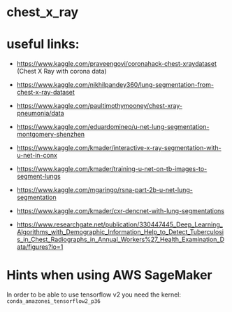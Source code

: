 # chest_x_ray

# useful links:
- https://www.kaggle.com/praveengovi/coronahack-chest-xraydataset (Chest X Ray with corona data)
- https://www.kaggle.com/nikhilpandey360/lung-segmentation-from-chest-x-ray-dataset
- https://www.kaggle.com/paultimothymooney/chest-xray-pneumonia/data
- https://www.kaggle.com/eduardomineo/u-net-lung-segmentation-montgomery-shenzhen
- https://www.kaggle.com/kmader/interactive-x-ray-segmentation-with-u-net-in-conx
- https://www.kaggle.com/kmader/training-u-net-on-tb-images-to-segment-lungs
- https://www.kaggle.com/mgaringo/rsna-part-2b-u-net-lung-segmentation
- https://www.kaggle.com/kmader/cxr-dencnet-with-lung-segmentations

-  https://www.researchgate.net/publication/330447445_Deep_Learning_Algorithms_with_Demographic_Information_Help_to_Detect_Tuberculosis_in_Chest_Radiographs_in_Annual_Workers%27_Health_Examination_Data/figures?lo=1

# Hints when using AWS SageMaker

In order to be able to use tensorflow v2 you need the kernel:
```conda_amazonei_tensorflow2_p36```